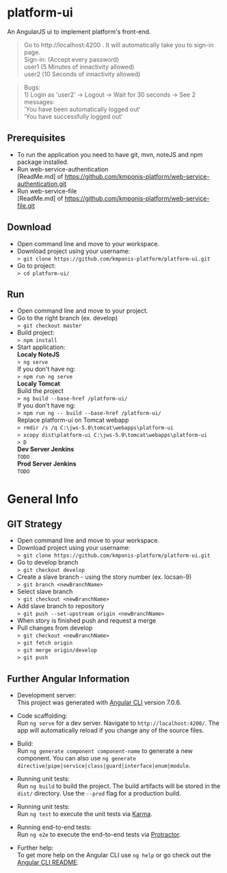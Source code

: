 # platform-ui
An AngularJS ui to implement platform's front-end.

>Go to http://localhost:4200 . It will automatically take you to sign-in page. 
<br>Sign-in: (Accept every password) 
<br>user1 (5 Minutes of innactivity allowed) 
<br>user2 (10 Seconds of innactivity allowed) 

>Bugs:
<br>1) Login as 'user2' -> Logout -> Wait for 30 seconds -> See 2 messages:
<br>'You have been automatically logged out'
<br>'You have successfully logged out'

## Prerequisites
* To run the application you need to have git, mvn, noteJS and npm package installed.
* Run web-service-authentication
<br>[ReadMe.md] of https://github.com/kmponis-platform/web-service-authentication.git
* Run web-service-file
<br>[ReadMe.md] of https://github.com/kmponis-platform/web-service-file.git

## Download
* Open command line and move to your workspace.
* Download project using your username: 
<br>`> git clone https://github.com/kmponis-platform/platform-ui.git`
* Go to project: 
<br>`> cd platform-ui/`

## Run
* Open command line and move to your project.
* Go to the right branch (ex. develop)
<br>`> git checkout master`
* Build project: 
<br>`> npm install`
* Start application:
<br>**Localy NoteJS** 
<br>`> ng serve`
<br>If you don't have ng:
<br>`> npm run ng serve`
<br>**Localy Tomcat** 
<br>Build the project
<br>`> ng build --base-href /platform-ui/`
<br>If you don't have ng:
<br>`> npm run ng -- build --base-href /platform-ui/`
<br>Replace platform-ui on Tomcat webapp
<br>`> rmdir /s /q C:\jws-5.0\tomcat\webapps\platform-ui`
<br>`> xcopy dist\platform-ui C:\jws-5.0\tomcat\webapps\platform-ui`
<br>`> D`
<br>**Dev Server Jenkins** 
<br>`TODO`
<br>**Prod Server Jenkins** 
<br>`TODO`

# General Info

## GIT Strategy
* Open command line and move to your workspace.
* Download project using your username: 
<br>`> git clone https://github.com/kmponis-platform/platform-ui.git`
* Go to develop branch
<br>`> git checkout develop`
* Create a slave branch - using the story number (ex. locsan-9)
<br>`> git branch <newBranchName>`
* Select slave branch 
<br>`> git checkout <newBranchName>`
* Add slave branch to repository 
<br>`> git push --set-upstream origin <newBranchName>`
* When story is finished push and request a merge
* Pull changes from develop
<br>`> git checkout <newBranchName>`
<br>`> git fetch origin`
<br>`> git merge origin/develop`
<br>`> git push`

## Further Angular Information 
* Development server:
<br>This project was generated with [Angular CLI](https://github.com/angular/angular-cli) version 7.0.6.

* Code scaffolding:
<br>Run `ng serve` for a dev server. Navigate to `http://localhost:4200/`. The app will automatically reload if you change any of the source files.

* Build:
<br>Run `ng generate component component-name` to generate a new component. You can also use `ng generate directive|pipe|service|class|guard|interface|enum|module`.

* Running unit tests:
<br>Run `ng build` to build the project. The build artifacts will be stored in the `dist/` directory. Use the `--prod` flag for a production build.

* Running unit tests:
<br>Run `ng test` to execute the unit tests via [Karma](https://karma-runner.github.io).

* Running end-to-end tests:
<br>Run `ng e2e` to execute the end-to-end tests via [Protractor](http://www.protractortest.org/).

* Further help:
<br>To get more help on the Angular CLI use `ng help` or go check out the [Angular CLI README](https://github.com/angular/angular-cli/blob/master/README.md).